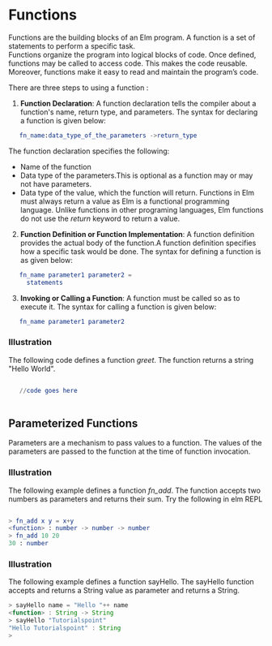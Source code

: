 # Functions

Functions are the building blocks of an Elm program. A function is a set of statements to perform a specific task.  
Functions organize the program into logical blocks of code. Once defined, functions may be called to access code. This makes the code reusable. Moreover, functions make it easy to read and maintain the program’s code.  

There are three  steps to using a function : 
1. **Function Declaration**: A function declaration tells the compiler about a function's name, return type, and parameters. The syntax for declaring a function is given below: 
```elm
   fn_name:data_type_of_the_parameters ->return_type
```
The function declaration specifies the following: 
- Name of the function 
- Data type of the parameters.This is optional as a function may or may not have parameters.
- Data type of the value, which the function will return. Functions in Elm must always return a value as Elm is a functional programming language. Unlike functions in other programing languages, Elm functions do not use the *return* keyword to return a value.

2. **Function Definition or Function Implementation**: A function definition provides the actual body of the function.A function definition specifies how a specific task would be done. The syntax for defining a function is as given below:

```elm
   fn_name parameter1 parameter2 =
     statements
```

3. **Invoking or Calling a Function**:  A function must be called so as to execute it. The syntax for calling a function is given below:

```elm
   fn_name parameter1 parameter2 
```

### Illustration

The following code defines a function *greet*. The function returns a string "Hello World". 
```elm

   //code goes here 
   
```
   
## Parameterized Functions
Parameters are a mechanism to pass values to a function. The values of the parameters are passed to the function at the time of function invocation.  

### Illustration
The following example defines a function *fn_add*. The function accepts two numbers as parameters and returns their sum. Try the following in elm REPL

```elm

> fn_add x y = x+y
<function> : number -> number -> number
> fn_add 10 20
30 : number

```

### Illustration
The following example defines a function sayHello. The sayHello function accepts and returns a String value as parameter and returns a String. 

```javascript
> sayHello name = "Hello "++ name
<function> : String -> String
> sayHello "Tutorialspoint"
"Hello Tutorialspoint" : String
>

```
<!-- https://dennisreimann.de/articles/elm-functions.html -->

